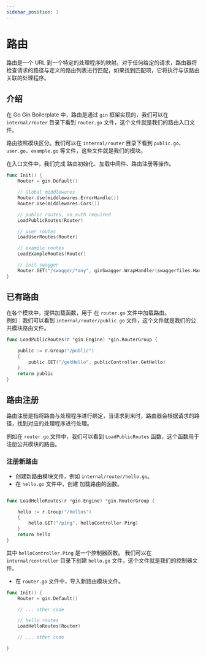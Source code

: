 ```yaml
---
sidebar_position: 1
---
```


# 路由

路由是一个 URL 到一个特定的处理程序的映射。对于任何给定的请求，路由器将检查请求的路径与定义的路由列表进行匹配，如果找到匹配项，它将执行与该路由关联的处理程序。

## 介绍

在 Go Gin Boilerplate 中，路由是通过 `gin` 框架实现的，我们可以在 `internal/router` 目录下看到 `router.go` 文件，这个文件就是我们的路由入口文件。

路由按照模块区分。我们可以在 `internal/router` 目录下看到 `public.go`、`user.go`、`example.go` 等文件，这些文件就是我们的模块。

在入口文件中，我们完成 路由初始化、加载中间件、路由注册等操作。

```go
func Init() {
	Router = gin.Default()

	// Global middlewares
	Router.Use(middlewares.ErrorHandle())
	Router.Use(middlewares.Cors())

	// public routes, no auth required
	LoadPublicRoutes(Router)

	// user routes
	LoadUserRoutes(Router)

	// example routes
	LoadExampleRoutes(Router)

	// init swagger
	Router.GET("/swagger/*any", ginSwagger.WrapHandler(swaggerfiles.Handler))
}
```

## 已有路由

在各个模块中，提供加载函数，用于 在 `router.go` 文件中加载路由。  
例如：我们可以看到 `internal/router/public.go` 文件，这个文件就是我们的公共模块路由文件。

```go
func LoadPublicRoutes(r *gin.Engine) *gin.RouterGroup {

    public := r.Group("/public")
    {
        public.GET("/getHello", publicController.GetHello)
    }
    return public
}
```

## 路由注册

路由注册是指将路由与处理程序进行绑定，当请求到来时，路由器会根据请求的路径，找到对应的处理程序进行处理。

例如在 `router.go` 文件中，我们可以看到 `LoadPublicRoutes` 函数，这个函数用于注册公共模块的路由。

### 注册新路由

- 创建新路由模块文件，例如 `internal/router/hello.go`。
- 在 `hello.go` 文件中，创建 加载路由的函数。

```go

func LoadHelloRoutes(r *gin.Engine) *gin.RouterGroup {

	hello := r.Group("/hellos")
	{
		hello.GET("/ping", helloController.Ping)
	}
	return hello
}

```

其中 `helloController.Ping` 是一个控制器函数。
我们可以在 `internal/controller` 目录下创建 `hello.go` 文件，这个文件就是我们的控制器文件。

- 在 `router.go` 文件中，导入新路由模块文件。

```go
func Init() {
	Router = gin.Default()

    // ... other code

	// hello routes
	LoadHelloRoutes(Router)

    // ... other code

}
```
